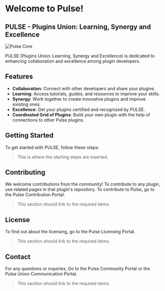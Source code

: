 # Welcome to Pulse!

## PULSE - Plugins Union: Learning, Synergy and Excellence

![Pulse Core](https://github.com/user-attachments/assets/b7425fa6-fd9c-40d8-a194-c554f35c6439)

PULSE (Plugins Union: Learning, Synergy and Excellence) is dedicated to enhancing collaboration and excellence among plugin developers.

## Features

- **Collaboration**: Connect with other developers and share your plugins.
- **Learning**: Access tutorials, guides, and resources to improve your skills.
- **Synergy**: Work together to create innovative plugins and improve existing ones.
- **Excellence**: Get your plugins certified and recognized by PULSE.
- **Coordinated Grid of Plugins**: Build your own plugin with the help of connections to other Pulse plugins. 

## Getting Started

To get started with PULSE, follow these steps:

> This is where the starting steps are inserted. 

## Contributing

We welcome contributions from the community! To contribute to any plugin, use related pages in that plugin's repository. To contribute to Pulse, go to the Pulse Contribution Portal. 

> This section should link to the required items.

## License

To find out about the licensing, go to the Pulse Licensing Portal. 

> This section should link to the required items.

## Contact

For any questions or inquiries, Go to the Pulse Community Portal or the Pulse Union Communication Portal. 

> This section should link to the required items. 
